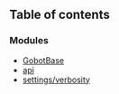 ## Table of contents

### Modules

- [GobotBase](modules/GobotBase.md)
- [api](modules/api.md)
- [settings/verbosity](modules/settings_verbosity.md)
